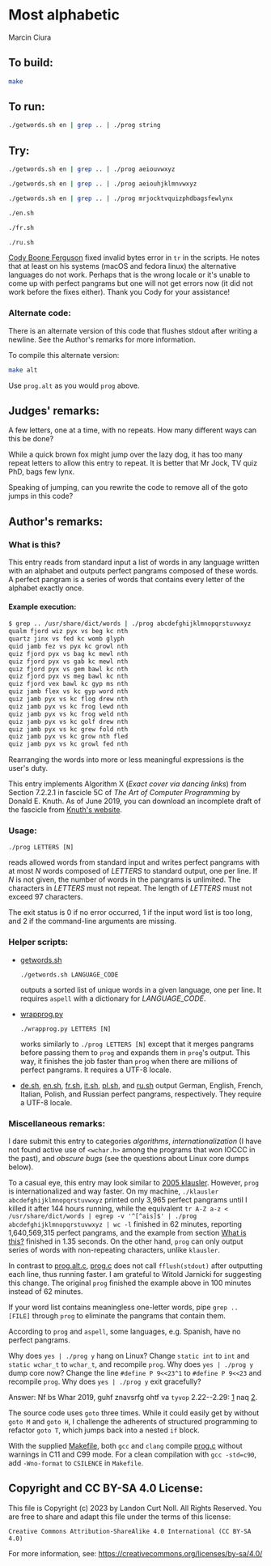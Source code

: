 # Most alphabetic

Marcin Ciura  

## To build:

```sh
make
```

## To run:

```sh
./getwords.sh en | grep .. | ./prog string
```

## Try:

```sh
./getwords.sh en | grep .. | ./prog aeiouvwxyz

./getwords.sh en | grep .. | ./prog aeiouhjklmnvwxyz

./getwords.sh en | grep .. | ./prog mrjocktvquizphdbagsfewlynx

./en.sh

./fr.sh

./ru.sh
```

[Cody Boone Ferguson](/winners.html#Cody_Boone_Ferguson) fixed invalid bytes
error in `tr` in the scripts. He notes that at least on his systems (macOS and
fedora linux) the alternative languages do not work. Perhaps that is the wrong
locale or it's unable to come up with perfect pangrams but one will not get
errors now (it did not work before the fixes either). Thank you Cody for your
assistance!

### Alternate code:

There is an alternate version of this code that flushes stdout after writing a newline.
See the Author's remarks for more information.

To compile this alternate version:

```sh
make alt
```

Use `prog.alt` as you would `prog` above.

## Judges' remarks:

A few letters, one at a time, with no repeats.  How many different ways can this
be done?

While a quick brown fox might jump over the lazy dog, it has too many repeat
letters to allow this entry to repeat.  It is better that Mr Jock, TV quiz PhD,
bags few lynx.

Speaking of jumping, can you rewrite the code to remove all of the goto jumps in
this code?

## Author's remarks:

### What is this? <a name="wit"></a>

This entry reads from standard input a list of words in any language
written with an alphabet and outputs perfect pangrams composed of these
words. A perfect pangram is a series of words that contains every letter
of the alphabet exactly once.

#### Example execution:

```sh
$ grep .. /usr/share/dict/words | ./prog abcdefghijklmnopqrstuvwxyz
qualm fjord wiz pyx vs beg kc nth
quartz jinx vs fed kc womb glyph
quid jamb fez vs pyx kc growl nth
quiz fjord pyx vs bag kc mewl nth
quiz fjord pyx vs gab kc mewl nth
quiz fjord pyx vs gem bawl kc nth
quiz fjord pyx vs meg bawl kc nth
quiz fjord vex bawl kc gyp ms nth
quiz jamb flex vs kc gyp word nth
quiz jamb pyx vs kc flog drew nth
quiz jamb pyx vs kc frog lewd nth
quiz jamb pyx vs kc frog weld nth
quiz jamb pyx vs kc golf drew nth
quiz jamb pyx vs kc grew fold nth
quiz jamb pyx vs kc grow nth fled
quiz jamb pyx vs kc growl fed nth
```

Rearranging the words into more or less meaningful expressions is the
user's duty.

This entry implements Algorithm X (_Exact cover via dancing links_)
from Section 7.2.2.1 in fascicle 5C of _The Art of Computer
Programming_ by Donald E. Knuth. As of June 2019, you can download an
incomplete draft of the fascicle from [Knuth's
website](https://www-cs-faculty.stanford.edu/~knuth/fasc5c.ps.gz).

### Usage:

`./prog LETTERS [N]`

reads allowed words from standard input and writes perfect pangrams
with at most _N_ words composed of _LETTERS_ to standard output, one
per line. If _N_ is not given, the number of words in the pangrams is
unlimited. The characters in _LETTERS_ must not repeat. The length of
_LETTERS_ must not exceed 97 characters.

The exit status is 0 if no error occurred, 1 if the input word list
is too long, and 2 if the command-line arguments are missing.

### Helper scripts:

- [getwords.sh](getwords.sh)

    `./getwords.sh LANGUAGE_CODE`

    outputs a sorted list of unique words in a given language, one per line.  It
    requires `aspell` with a dictionary for _LANGUAGE_CODE_.

- [wrapprog.py](wrapprog.py)

    `./wrapprog.py LETTERS [N]`

    works similarly to `./prog LETTERS [N]` except that it merges pangrams
    before passing them to `prog` and expands them in `prog`'s output. This way,
    it finishes the job faster than `prog` when there are millions of perfect
    pangrams. It requires a UTF-8 locale.

- [de.sh](de.sh), [en.sh](en.sh), [fr.sh](fr.sh), [it.sh](it.sh),
[pl.sh](pl.sh), and [ru.sh](ru.sh) output German,
English, French, Italian, Polish, and Russian perfect pangrams, respectively.
They require a UTF-8 locale.

### Miscellaneous remarks:

I dare submit this entry to categories _algorithms_,
_internationalization_ (I have not found active use of `<wchar.h>`
among the programs that won IOCCC in the past), and _obscure bugs_ (see
the questions about Linux core dumps below).

To a casual eye, this entry may look similar to
[2005 klausler](https://www.ioccc.org/years.html#2005_klausler).
However, `prog` is internationalized and way faster. On my machine,
`./klausler abcdefghijklmnopqrstuvwxyz` printed only 3,965 perfect
pangrams until I killed it after 144 hours running, while the
equivalent
`tr A-Z a-z < /usr/share/dict/words | egrep -v '^[^ais]$' | ./prog abcdefghijklmnopqrstuvwxyz | wc -l`
finished in 62 minutes, reporting 1,640,569,315 perfect pangrams, and
the example from section [What is this?](#wit) finished in 1.35
seconds. On the other hand, `prog` can only output series of words
with non-repeating characters, unlike `klausler`.

In contrast to [prog.alt.c](prog.alt.c), [prog.c](prog.c) does not call
`fflush(stdout)` after outputting each line, thus running faster.
I am grateful to Witold Jarnicki for suggesting this change.
The original `prog` finished the example above in 100 minutes
instead of 62 minutes.

If your word list contains meaningless one-letter words, pipe
`grep .. [FILE]` through `prog` to eliminate the pangrams that
contain them.

According to `prog` and `aspell`, some languages, e.g. Spanish,
have no perfect pangrams.

Why does `yes | ./prog y` hang on Linux? Change `static int` to
`int` and `static wchar_t` to `wchar_t`, and recompile
`prog`. Why does `yes | ./prog y` dump core now? Change the line
`#define P 9<<23^1` to `#define P 9<<23` and recompile
`prog`. Why does `yes | ./prog y` exit gracefully?

Answer: Nf bs Whar 2019, guhf znavsrfg ohtf va `tyvop` 2.22--2.29:
[1](https://sourceware.org/bugzilla/show_bug.cgi?id=20568) naq
[2](https://sourceware.org/bugzilla/show_bug.cgi?id=20632).

The source code uses `goto` three times. While it could easily get
by without `goto M` and `goto H`, I challenge the adherents of
structured programming to refactor `goto T`, which jumps back into a
nested `if` block.

With the supplied [Makefile](Makefile), both `gcc` and `clang` compile
[prog.c](prog.c) without warnings in C11 and C99 mode. For a clean
compilation with `gcc -std=c90`, add `-Wno-format` to
`CSILENCE` in `Makefile`.

## Copyright and CC BY-SA 4.0 License:

This file is Copyright (c) 2023 by Landon Curt Noll.  All Rights Reserved.
You are free to share and adapt this file under the terms of this license:

    Creative Commons Attribution-ShareAlike 4.0 International (CC BY-SA 4.0)

For more information, see: https://creativecommons.org/licenses/by-sa/4.0/
